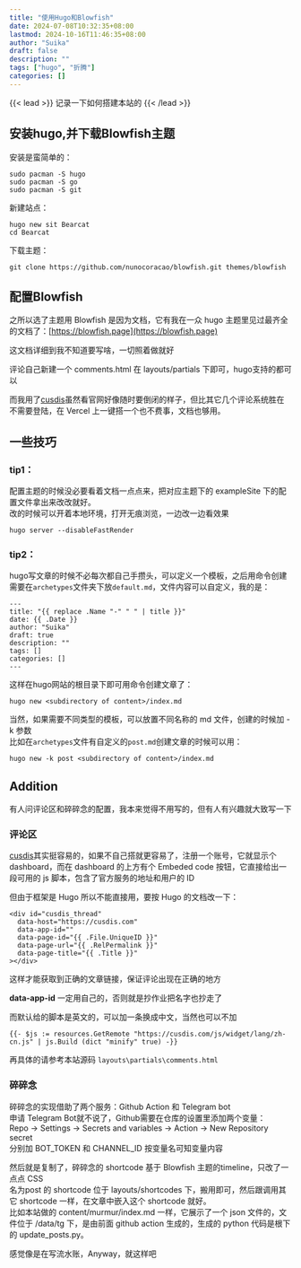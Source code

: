 ```yaml
---
title: "使用Hugo和Blowfish"
date: 2024-07-08T10:32:35+08:00
lastmod: 2024-10-16T11:46:35+08:00
author: "Suika"
draft: false
description: ""
tags: ["hugo", "折腾"]
categories: []
---
```

{{< lead >}}
记录一下如何搭建本站的
{{< /lead >}}
  
## 安装hugo,并下载Blowfish主题  
安装是蛮简单的：  
```
sudo pacman -S hugo
sudo pacman -S go
sudo pacman -S git
```

新建站点：
```
hugo new sit Bearcat
cd Bearcat
```

下载主题：
```
git clone https://github.com/nunocoracao/blowfish.git themes/blowfish
```

## 配置Blowfish  
之所以选了主题用 Blowfish 是因为文档，它有我在一众 hugo 主题里见过最齐全的文档了：[https://blowfish.page](https://blowfish.page)  

这文档详细到我不知道要写啥，一切照着做就好  

评论自己新建一个 comments.html 在 layouts/partials 下即可，hugo支持的都可以  

而我用了[cusdis](https://cusdis.com/)虽然看官网好像随时要倒闭的样子，但比其它几个评论系统胜在不需要登陆，在 Vercel 上一键搭一个也不费事，文档也够用。    

## 一些技巧
### tip1：  
配置主题的时候没必要看着文档一点点来，把对应主题下的 exampleSite 下的配置文件拿出来改改就好。  
改的时候可以开着本地环境，打开无痕浏览，一边改一边看效果  
```
hugo server --disableFastRender
```

### tip2：  
hugo写文章的时候不必每次都自己手攒头，可以定义一个模板，之后用命令创建  
需要在`archetypes`文件夹下放`default.md`，文件内容可以自定义，我的是：  
```
---
title: "{{ replace .Name "-" " " | title }}"
date: {{ .Date }}
author: "Suika"
draft: true
description: ""
tags: []
categories: []
---
```
这样在hugo网站的根目录下即可用命令创建文章了：  
```
hugo new <subdirectory of content>/index.md 
```
  
当然，如果需要不同类型的模板，可以放置不同名称的 md 文件，创建的时候加 -k 参数  
比如在`archetypes`文件有自定义的`post.md`创建文章的时候可以用：  
```
hugo new -k post <subdirectory of content>/index.md 
```

## Addition
有人问评论区和碎碎念的配置，我本来觉得不用写的，但有人有兴趣就大致写一下
### 评论区
[cusdis](https://cusdis.com/)其实挺容易的，如果不自己搭就更容易了，注册一个账号，它就显示个 dashboard，而在 dashboard 的上方有个 Embeded code 按钮，它直接给出一段可用的 js 脚本，包含了官方服务的地址和用户的 ID

但由于框架是 Hugo 所以不能直接用，要按 Hugo 的文档改一下：
```
<div id="cusdis_thread"
  data-host="https://cusdis.com"
  data-app-id=""
  data-page-id="{{ .File.UniqueID }}"
  data-page-url="{{ .RelPermalink }}"
  data-page-title="{{ .Title }}"
></div>
```
这样才能获取到正确的文章链接，保证评论出现在正确的地方  

**data-app-id** 一定用自己的，否则就是抄作业把名字也抄走了

而默认给的脚本是英文的，可以加一条换成中文，当然也可以不加
```
{{- $js := resources.GetRemote "https://cusdis.com/js/widget/lang/zh-cn.js" | js.Build (dict "minify" true) -}}
```

再具体的请参考本站源码 `layouts\partials\comments.html`

### 碎碎念
碎碎念的实现借助了两个服务：Github Action 和 Telegram bot   
申请 Telegram Bot就不说了，Github需要在仓库的设置里添加两个变量：  
Repo -> Settings -> Secrets and variables -> Action -> New Repository secret  
分别加 BOT_TOKEN 和 CHANNEL_ID 按变量名可知变量内容  

然后就是复制了，碎碎念的 shortcode 基于 Blowfish 主题的timeline，只改了一点点 CSS  
名为post 的 shortcode 位于 layouts/shortcodes 下，搬用即可，然后跟调用其它 shortcode 一样，在文章中嵌入这个 shortcode 就好。  
比如本站做的 content/murmur/index.md 一样，它展示了一个 json 文件的，文件位于 /data/tg 下，是由前面 github action 生成的，生成的 python 代码是根下的 update_posts.py。  

感觉像是在写流水账，Anyway，就这样吧